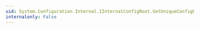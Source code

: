 ```yaml
---
uid: System.Configuration.Internal.IInternalConfigRoot.GetUniqueConfigPath(System.String)
internalonly: False
---
```

